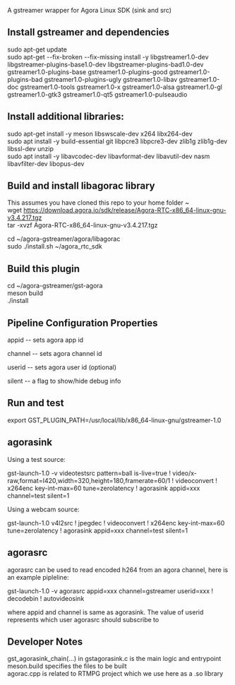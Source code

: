 A gstreamer wrapper for Agora Linux SDK (sink and src)


## Install gstreamer and dependencies
   sudo apt-get update     
   sudo apt-get --fix-broken --fix-missing install -y libgstreamer1.0-dev libgstreamer-plugins-base1.0-dev libgstreamer-plugins-bad1.0-dev gstreamer1.0-plugins-base gstreamer1.0-plugins-good gstreamer1.0-plugins-bad gstreamer1.0-plugins-ugly gstreamer1.0-libav gstreamer1.0-doc gstreamer1.0-tools gstreamer1.0-x gstreamer1.0-alsa gstreamer1.0-gl gstreamer1.0-gtk3 gstreamer1.0-qt5 gstreamer1.0-pulseaudio   

## Install additional libraries:

   sudo apt-get install -y meson libswscale-dev x264 libx264-dev   
   sudo apt install -y build-essential git libpcre3 libpcre3-dev zlib1g zlib1g-dev libssl-dev unzip     
   sudo apt install -y libavcodec-dev libavformat-dev libavutil-dev nasm libavfilter-dev libopus-dev   
 
## Build and install libagorac library
This assumes you have cloned this repo to your home folder ~   
   wget https://download.agora.io/sdk/release/Agora-RTC-x86_64-linux-gnu-v3.4.217.tgz   
   tar -xvzf Agora-RTC-x86_64-linux-gnu-v3.4.217.tgz   

   cd ~/agora-gstreamer/agora/libagorac  
   sudo ./install.sh ~/agora_rtc_sdk   

## Build this plugin

   cd ~/agora-gstreamer/gst-agora   
   meson build   
   ./install   

## Pipeline Configuration Properties

 appid -- sets agora app id
 
 channel  -- sets agora channel id

 userid   -- sets agora user id (optional)

 silent -- a flag to show/hide debug info

## Run and test

   export GST_PLUGIN_PATH=/usr/local/lib/x86_64-linux-gnu/gstreamer-1.0   
   
 ## agorasink
   
Using a test source:

gst-launch-1.0 -v videotestsrc pattern=ball is-live=true ! video/x-raw,format=I420,width=320,height=180,framerate=60/1   ! videoconvert ! x264enc key-int-max=60 tune=zerolatency ! agorasink appid=xxx channel=test silent=1
   

Using a webcam source:

 gst-launch-1.0 v4l2src ! jpegdec ! videoconvert ! x264enc key-int-max=60 tune=zerolatency ! agorasink appid=xxx channel=test silent=1

 ## agorasrc

   agorasrc can be used to read encoded h264 from an agora channel, here is an example pipleline:

   gst-launch-1.0 -v agorasrc appid=xxx channel=gstreamer userid=xxx ! decodebin ! autovideosink

   where appid and channel is same as agorasink. The value of userid represents which user agorasrc should subscribe to
 
 ## Developer Notes
 gst_agorasink_chain(...) in gstagorasink.c  is the main logic and entrypoint    
 meson.build specifies the files to be built    
 agorac.cpp is related to RTMPG project which we use here as a .so library  
 
